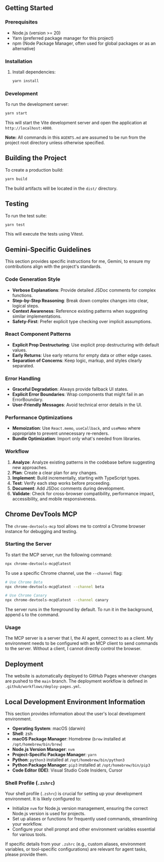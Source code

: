 ## Getting Started

### Prerequisites

-   Node.js (version >= 20)
-   Yarn (preferred package manager for this project)
-   npm (Node Package Manager, often used for global packages or as an alternative)

### Installation

1.  Install dependencies:
    ```bash
    yarn install
    ```

### Development

To run the development server:

```bash
yarn start
```

This will start the Vite development server and open the application at `http://localhost:4000`.

**Note:** All commands in this `AGENTS.md` are assumed to be run from the project root directory unless otherwise specified.

## Building the Project

To create a production build:

```bash
yarn build
```

The build artifacts will be located in the `dist/` directory.

## Testing

To run the test suite:

```bash
yarn test
```

This will execute the tests using Vitest.

## Gemini-Specific Guidelines

This section provides specific instructions for me, Gemini, to ensure my contributions align with the project's standards.

### Code Generation Style

-   **Verbose Explanations**: Provide detailed JSDoc comments for complex functions.
-   **Step-by-Step Reasoning**: Break down complex changes into clear, logical steps.
-   **Context Awareness**: Reference existing patterns when suggesting similar implementations.
-   **Safety-First**: Prefer explicit type checking over implicit assumptions.

### React Component Patterns

-   **Explicit Prop Destructuring**: Use explicit prop destructuring with default values.
-   **Early Returns**: Use early returns for empty data or other edge cases.
-   **Separation of Concerns**: Keep logic, markup, and styles clearly separated.

### Error Handling

-   **Graceful Degradation**: Always provide fallback UI states.
-   **Explicit Error Boundaries**: Wrap components that might fail in an ErrorBoundary.
-   **User-Friendly Messages**: Avoid technical error details in the UI.

### Performance Optimizations

-   **Memoization**: Use `React.memo`, `useCallback`, and `useMemo` where appropriate to prevent unnecessary re-renders.
-   **Bundle Optimization**: Import only what's needed from libraries.

### Workflow

1.  **Analyze**: Analyze existing patterns in the codebase before suggesting new approaches.
2.  **Plan**: Create a clear plan for any changes.
3.  **Implement**: Build incrementally, starting with TypeScript types.
4.  **Test**: Verify each step works before proceeding.
5.  **Document**: Add JSDoc comments during development.
6.  **Validate**: Check for cross-browser compatibility, performance impact, accessibility, and mobile responsiveness.

## Chrome DevTools MCP

The `chrome-devtools-mcp` tool allows me to control a Chrome browser instance for debugging and testing.

### Starting the Server

To start the MCP server, run the following command:

```bash
npx chrome-devtools-mcp@latest
```

To use a specific Chrome channel, use the `--channel` flag:

```bash
# Use Chrome Beta
npx chrome-devtools-mcp@latest --channel beta

# Use Chrome Canary
npx chrome-devtools-mcp@latest --channel canary
```

The server runs in the foreground by default. To run it in the background, append `&` to the command.

### Usage

The MCP server is a server that I, the AI agent, connect to as a client. My environment needs to be configured with an MCP client to send commands to the server. Without a client, I cannot directly control the browser.

## Deployment

The website is automatically deployed to GitHub Pages whenever changes are pushed to the `main` branch. The deployment workflow is defined in `.github/workflows/deploy-pages.yml`.

## Local Development Environment Information

This section provides information about the user's local development environment.

-   **Operating System**: macOS (darwin)
-   **Shell**: zsh
-   **macOS Package Manager**: Homebrew (`brew` installed at `/opt/homebrew/bin/brew`)
-   **Node.js Version Manager**: `nvm`
-   **Project-Specific Package Manager**: `yarn`
-   **Python**: `python3` installed at `/opt/homebrew/bin/python3`
-   **Python Package Manager**: `pip3` installed at `/opt/homebrew/bin/pip3`
-   **Code Editor (IDE)**: Visual Studio Code Insiders, Cursor

### Shell Profile (`.zshrc`)

Your shell profile (`.zshrc`) is crucial for setting up your development environment. It is likely configured to:

-   Initialize `nvm` for Node.js version management, ensuring the correct Node.js version is used for projects.
-   Set up aliases or functions for frequently used commands, streamlining your workflow.
-   Configure your shell prompt and other environment variables essential for various tools.

If specific details from your `.zshrc` (e.g., custom aliases, environment variables, or tool-specific configurations) are relevant for agent tasks, please provide them.
